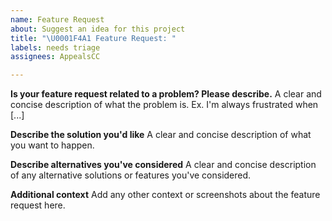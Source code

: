 ```yaml
---
name: Feature Request
about: Suggest an idea for this project
title: "\U0001F4A1 Feature Request: "
labels: needs triage
assignees: AppealsCC

---
```


**Is your feature request related to a problem? Please describe.**
A clear and concise description of what the problem is. Ex. I'm always frustrated when [...]

**Describe the solution you'd like**
A clear and concise description of what you want to happen.

**Describe alternatives you've considered**
A clear and concise description of any alternative solutions or features you've considered.

**Additional context**
Add any other context or screenshots about the feature request here.
